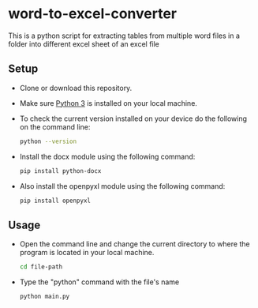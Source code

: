 # word-to-excel-converter
This is a python script for extracting tables from multiple word files in a folder into different excel sheet of an excel file

## Setup

- Clone or download this repository.

- Make sure [Python 3](https://www.python.org/downloads/) is installed on your local machine.

- To check the current version installed on your device do the following on the command line:
    ```bash
    python --version

- Install the docx module using the following command:
    ```bash
    pip install python-docx

- Also install the openpyxl module using the following command:
    ```bash
    pip install openpyxl

## Usage
- Open the command line and change the current directory to where the program is located in your local machine.
    ```bash
    cd file-path
    ```

- Type the "python" command with the file's name
    ```bash
    python main.py
    ```
